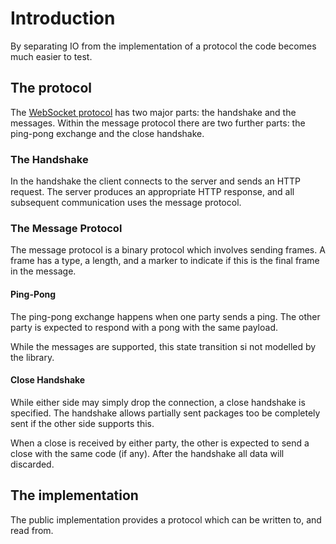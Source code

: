 # Introduction

By separating IO from the implementation of a protocol
the code becomes much easier to test.

## The protocol

The [WebSocket protocol](https://datatracker.ietf.org/doc/html/rfc6455)
has two major parts: the handshake and the messages.
Within the message protocol there are two further parts: the ping-pong exchange
and the close handshake.

### The Handshake

In the handshake the client connects to the server and sends an HTTP request.
The server produces an appropriate HTTP response, and all subsequent communication
uses the message protocol.

### The Message Protocol

The message protocol is a binary protocol which involves sending frames. A
frame has a type, a length, and a marker to indicate if this is the final
frame in the message.

#### Ping-Pong

The ping-pong exchange happens when one party sends a ping. The other party
is expected to respond with a pong with the same payload.

While the messages are supported, this state transition si not modelled
by the library.

#### Close Handshake

While either side may simply drop the connection, a close handshake is specified.
The handshake allows partially sent packages too be completely sent if the other
side supports this.

When a close is received by either party, the other is expected to send a close
with the same code (if any). After the handshake all data will discarded.

## The implementation

The public implementation provides a protocol which can be written to, and read
from.
